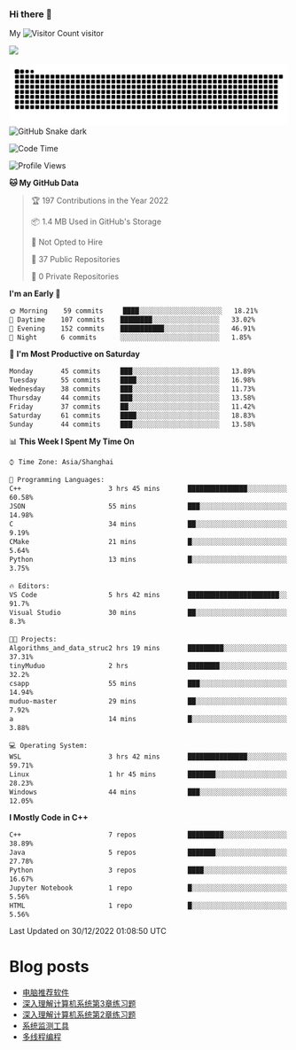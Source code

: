 ### Hi there 👋

My ![Visitor Count](https://profile-counter.glitch.me/bugcat9/count.svg) visitor
<!--
**bugcat9/bugcat9** is a ✨ _special_ ✨ repository because its `README.md` (this file) appears on your GitHub profile.

Here are some ideas to get you started:

- 🔭 I’m currently working on ...
- 🌱 I’m currently learning ...
- 👯 I’m looking to collaborate on ...
- 🤔 I’m looking for help with ...
- 💬 Ask me about ...
- 📫 How to reach me: ...
- 😄 Pronouns: ...
- ⚡ Fun fact: ...
-->
![](https://github-readme-stats.vercel.app/api?username=bugcat9)

![GitHub Snake Light](https://raw.githubusercontent.com/bugcat9/bugcat9/output/github-contribution-grid-snake.svg#gh-light-mode-only)
![GitHub Snake dark](github-snake-dark.svg#gh-dark-mode-only)


<!--START_SECTION:waka-->
![Code Time](http://img.shields.io/badge/Code%20Time-698%20hrs%202%20mins-blue)

![Profile Views](http://img.shields.io/badge/Profile%20Views-0-blue)

**🐱 My GitHub Data** 

> 🏆 197 Contributions in the Year 2022
 > 
> 📦 1.4 MB Used in GitHub's Storage 
 > 
> 🚫 Not Opted to Hire
 > 
> 📜 37 Public Repositories 
 > 
> 🔑 0 Private Repositories  
 > 
**I'm an Early 🐤** 

```text
🌞 Morning    59 commits     ████░░░░░░░░░░░░░░░░░░░░░   18.21% 
🌆 Daytime    107 commits    ████████░░░░░░░░░░░░░░░░░   33.02% 
🌃 Evening    152 commits    ███████████░░░░░░░░░░░░░░   46.91% 
🌙 Night      6 commits      ░░░░░░░░░░░░░░░░░░░░░░░░░   1.85%

```
📅 **I'm Most Productive on Saturday** 

```text
Monday       45 commits     ███░░░░░░░░░░░░░░░░░░░░░░   13.89% 
Tuesday      55 commits     ████░░░░░░░░░░░░░░░░░░░░░   16.98% 
Wednesday    38 commits     ███░░░░░░░░░░░░░░░░░░░░░░   11.73% 
Thursday     44 commits     ███░░░░░░░░░░░░░░░░░░░░░░   13.58% 
Friday       37 commits     ██░░░░░░░░░░░░░░░░░░░░░░░   11.42% 
Saturday     61 commits     ████░░░░░░░░░░░░░░░░░░░░░   18.83% 
Sunday       44 commits     ███░░░░░░░░░░░░░░░░░░░░░░   13.58%

```


📊 **This Week I Spent My Time On** 

```text
⌚︎ Time Zone: Asia/Shanghai

💬 Programming Languages: 
C++                      3 hrs 45 mins       ███████████████░░░░░░░░░░   60.58% 
JSON                     55 mins             ███░░░░░░░░░░░░░░░░░░░░░░   14.98% 
C                        34 mins             ██░░░░░░░░░░░░░░░░░░░░░░░   9.19% 
CMake                    21 mins             █░░░░░░░░░░░░░░░░░░░░░░░░   5.64% 
Python                   13 mins             █░░░░░░░░░░░░░░░░░░░░░░░░   3.75%

🔥 Editors: 
VS Code                  5 hrs 42 mins       ███████████████████████░░   91.7% 
Visual Studio            30 mins             ██░░░░░░░░░░░░░░░░░░░░░░░   8.3%

🐱‍💻 Projects: 
Algorithms_and_data_struc2 hrs 19 mins       █████████░░░░░░░░░░░░░░░░   37.31% 
tinyMuduo                2 hrs               ████████░░░░░░░░░░░░░░░░░   32.2% 
csapp                    55 mins             ███░░░░░░░░░░░░░░░░░░░░░░   14.94% 
muduo-master             29 mins             ██░░░░░░░░░░░░░░░░░░░░░░░   7.92% 
a                        14 mins             █░░░░░░░░░░░░░░░░░░░░░░░░   3.88%

💻 Operating System: 
WSL                      3 hrs 42 mins       ███████████████░░░░░░░░░░   59.71% 
Linux                    1 hr 45 mins        ███████░░░░░░░░░░░░░░░░░░   28.23% 
Windows                  44 mins             ███░░░░░░░░░░░░░░░░░░░░░░   12.05%

```

**I Mostly Code in C++** 

```text
C++                      7 repos             █████████░░░░░░░░░░░░░░░░   38.89% 
Java                     5 repos             ███████░░░░░░░░░░░░░░░░░░   27.78% 
Python                   3 repos             ████░░░░░░░░░░░░░░░░░░░░░   16.67% 
Jupyter Notebook         1 repo              █░░░░░░░░░░░░░░░░░░░░░░░░   5.56% 
HTML                     1 repo              █░░░░░░░░░░░░░░░░░░░░░░░░   5.56%

```



 Last Updated on 30/12/2022 01:08:50 UTC
<!--END_SECTION:waka-->
# Blog posts
<!-- BLOG-POST-LIST:START -->
- [电脑推荐软件](https://bugcat.top/2022/10/26/%E5%85%B6%E4%BB%96/%E7%94%B5%E8%84%91%E6%8E%A8%E8%8D%90%E8%BD%AF%E4%BB%B6/)
- [深入理解计算机系统第3章练习题](https://bugcat.top/2022/10/25/%E6%B7%B1%E5%85%A5%E7%90%86%E8%A7%A3%E8%AE%A1%E7%AE%97%E6%9C%BA%E7%B3%BB%E7%BB%9F/%E6%B7%B1%E5%85%A5%E7%90%86%E8%A7%A3%E8%AE%A1%E7%AE%97%E6%9C%BA%E7%B3%BB%E7%BB%9F%E7%AC%AC3%E7%AB%A0%E7%BB%83%E4%B9%A0%E9%A2%98/)
- [深入理解计算机系统第2章练习题](https://bugcat.top/2022/10/09/%E6%B7%B1%E5%85%A5%E7%90%86%E8%A7%A3%E8%AE%A1%E7%AE%97%E6%9C%BA%E7%B3%BB%E7%BB%9F/%E6%B7%B1%E5%85%A5%E7%90%86%E8%A7%A3%E8%AE%A1%E7%AE%97%E6%9C%BA%E7%B3%BB%E7%BB%9F%E7%AC%AC2%E7%AB%A0%E7%BB%83%E4%B9%A0%E9%A2%98/)
- [系统监测工具](https://bugcat.top/2022/09/29/Linux/%E7%B3%BB%E7%BB%9F%E7%9B%91%E6%B5%8B%E5%B7%A5%E5%85%B7/)
- [多线程编程](https://bugcat.top/2022/09/18/Linux/%E5%A4%9A%E7%BA%BF%E7%A8%8B%E7%BC%96%E7%A8%8B/)
<!-- BLOG-POST-LIST:END -->
